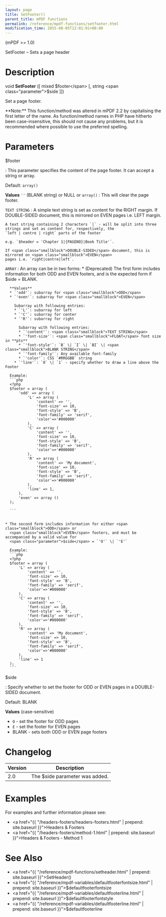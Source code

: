 ```yaml
---
layout: page
title: SetFooter()
parent_title: mPDF functions
permalink: /reference/mpdf-functions/setfooter.html
modification_time: 2015-08-05T12:01:01+00:00
---
```


(mPDF >= 1.0)

SetFooter – Sets a page header

# Description

void **SetFooter** ([ mixed <span class="parameter">$footer</span> [, string <span class="parameter">$side</span> ]])

Set a page footer.

<div class="alert alert-info" role="alert" markdown="1">
  **Note:** This function/method was altered in mPDF 2.2 by capitalising the first letter of the name.
  As function/method names in PHP have hitherto been case-insensitive, this should not cause any problems, but it is
  recommended where possible to use the preferred spelling.
</div>

# Parameters

<span class="parameter">$footer</span>

: This parameter specifies the content of the page footer. It can accept a string or array.  
  
  Default: `array()`
  
  **Values**
  `''` (<span class="smallblock">BLANK</span> string) or <span class="smallblock">NULL</span> or `array()`
  : This will clear the page footer.
    
  `TEXT STRING`
  : A simple text string is set as content for the <span class="smallblock">RIGHT</span> margin. If
    <span class="smallblock">DOUBLE-SIDED</span> document, this is mirrored on <span class="smallblock">EVEN</span>
    pages i.e. <span class="smallblock">LEFT</span> margin.
  
    A text string containing 2 characters `|` - will be split into three strings and set as content for, respectively, the
    `left | centre | right` parts of the footer 
    
    e.g. `$header = 'Chapter 1|{PAGENO}|Book Title'`.
  
    If <span class="smallblock">DOUBLE-SIDED</span> document, this is mirrored on <span class="smallblock">EVEN</span>
    pages i.e. `right|centre|left`.
  
  `ARRAY`
  : An array can be in two forms:
    * (Deprecated) The first form includes information for both <span class="smallblock">ODD</span> and <span class="smallblock">EVEN</span> 
      footers, and is the expected form 
      if <span class="parameter">$side</span> = <span class="smallblock">BLANK</span>.
      
      **Values**
      * `'odd'`: subarray for <span class="smallblock">ODD</span>
      * `'even'`: subarray for <span class="smallblock">EVEN</span>
        
        Subarray with following entries:  
        * `'L'`: subarray for left
        * `'C'`: subarray for center
        * `'R'`: subarray for right
          
          Subarray with following entries:
          * `'content'`: <span class="smallblock">TEXT STRING</span> 
          * `'font-size'`: <span class="smallblock">FLOAT</span> font size in **pts**
          * `'font-style'`: `B` \| `I` \| `BI` \| <span class="smallblock">BLANK STRING</span>
          * `'font-family'`: Any available font-family  
          * `'color'`: CSS `#RRGGBB` string 
        * `'line'`: `0` \| `1` - specify whether to draw a line above the Footer
    
      Example:
      ```php
      <?php
      $footer = array (
          'odd' => array (
              'L' => array (
                  'content' => '',
                  'font-size' => 10,
                  'font-style' => 'B',
                  'font-family' => 'serif',
                  'color'=>'#000000'
              ),
              'C' => array (
                  'content' => '',
                  'font-size' => 10,
                  'font-style' => 'B',
                  'font-family' => 'serif',
                  'color'=>'#000000'
              ),
              'R' => array (
                  'content' => 'My document',
                  'font-size' => 10,
                  'font-style' => 'B',
                  'font-family' => 'serif',
                  'color'=>'#000000'
              ),
              'line' => 1,
          ),
          'even' => array ()
      );
      
      ```
    
    
    * The second form includes information for either <span class="smallblock">ODD</span> or
      <span class="smallblock">EVEN</span> footers, and must be accompanied by a valid value for
      <span class="parameter">$side</span> = `'O'` \| `'E'`
      
      Example:
      ```php
      <?php
      $footer = array (
          'L' => array (
              'content' => '',
              'font-size' => 10,
              'font-style' => 'B',
              'font-family' => 'serif',
              'color'=>'#000000'
          ),
          'C' => array (
              'content' => '',
              'font-size' => 10,
              'font-style' => 'B',
              'font-family' => 'serif',
              'color'=>'#000000'
          ),
          'R' => array (
              'content' => 'My document',
              'font-size' => 10,
              'font-style' => 'B',
              'font-family' => 'serif',
              'color'=>'#000000'
          ),
          'line' => 1
      );
      ```
  
<span class="parameter">$side</span>

: Specify whether to set the footer for <span class="smallblock">ODD</span> or <span class="smallblock">EVEN</span>
  pages in a <span class="smallblock">DOUBLE-SIDED</span> document.
  
  Default: <span class="smallblock">BLANK</span>

  **Values** (case-sensitive)
  
  * `O` - set the footer for <span class="smallblock">ODD</span> pages 
  * `E` - set the footer for <span class="smallblock">EVEN</span> pages
  * <span class="smallblock">BLANK</span> - sets both <span class="smallblock">ODD</span> or
    <span class="smallblock">EVEN</span> page footers

# Changelog

<table class="table">
<thead>
<tr>
  <th>Version</th>
  <th>Description</th>
</tr>
</thead>
<tbody>
<tr>
  <td>2.0</td>
  <td>The <span class="parameter">$side</span> parameter was added.</td>
</tr>
</tbody>
</table>

# Examples

For examples and further information please see:

- <a href="{{ "/headers-footers/headers-footers.html" | prepend: site.baseurl }}">Headers &amp; Footers</a>
- <a href="{{ "/headers-footers/method-1.html" | prepend: site.baseurl }}">Headers &amp; Footers - Method 1</a>

# See Also

- <a href="{{ "/reference/mpdf-functions/setheader.html" | prepend: site.baseurl }}">SetHeader()</a>
- <a href="{{ "/reference/mpdf-variables/defaultfooterfontsize.html" | prepend: site.baseurl }}">$defaultfooterfontsize</a>
- <a href="{{ "/reference/mpdf-variables/defaultfooterline.html" | prepend: site.baseurl }}">$defaultfooterfontstyle</a>
- <a href="{{ "/reference/mpdf-variables/defaultfooterline.html" | prepend: site.baseurl }}">$defaultfooterline</a>

